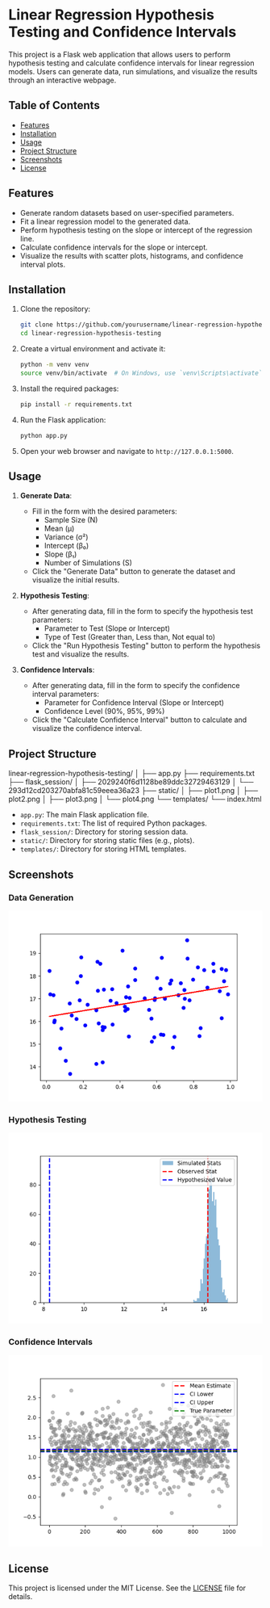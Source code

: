 # Linear Regression Hypothesis Testing and Confidence Intervals

This project is a Flask web application that allows users to perform hypothesis testing and calculate confidence intervals for linear regression models. Users can generate data, run simulations, and visualize the results through an interactive webpage.

## Table of Contents

- [Features](#features)
- [Installation](#installation)
- [Usage](#usage)
- [Project Structure](#project-structure)
- [Screenshots](#screenshots)
- [License](#license)

## Features

- Generate random datasets based on user-specified parameters.
- Fit a linear regression model to the generated data.
- Perform hypothesis testing on the slope or intercept of the regression line.
- Calculate confidence intervals for the slope or intercept.
- Visualize the results with scatter plots, histograms, and confidence interval plots.

## Installation

1. Clone the repository:

    ```sh
    git clone https://github.com/yourusername/linear-regression-hypothesis-testing.git
    cd linear-regression-hypothesis-testing
    ```

2. Create a virtual environment and activate it:

    ```sh
    python -m venv venv
    source venv/bin/activate  # On Windows, use `venv\Scripts\activate`
    ```

3. Install the required packages:

    ```sh
    pip install -r requirements.txt
    ```

4. Run the Flask application:

    ```sh
    python app.py
    ```

5. Open your web browser and navigate to `http://127.0.0.1:5000`.

## Usage

1. **Generate Data**:
    - Fill in the form with the desired parameters:
        - Sample Size (N)
        - Mean (μ)
        - Variance (σ²)
        - Intercept (β₀)
        - Slope (β₁)
        - Number of Simulations (S)
    - Click the "Generate Data" button to generate the dataset and visualize the initial results.

2. **Hypothesis Testing**:
    - After generating data, fill in the form to specify the hypothesis test parameters:
        - Parameter to Test (Slope or Intercept)
        - Type of Test (Greater than, Less than, Not equal to)
    - Click the "Run Hypothesis Testing" button to perform the hypothesis test and visualize the results.

3. **Confidence Intervals**:
    - After generating data, fill in the form to specify the confidence interval parameters:
        - Parameter for Confidence Interval (Slope or Intercept)
        - Confidence Level (90%, 95%, 99%)
    - Click the "Calculate Confidence Interval" button to calculate and visualize the confidence interval.

## Project Structure
linear-regression-hypothesis-testing/ │ ├── app.py ├── requirements.txt ├── flask_session/ │ ├── 2029240f6d1128be89ddc32729463129 │ └── 293d12cd203270abfa81c59eeea36a23 ├── static/ │ ├── plot1.png │ ├── plot2.png │ ├── plot3.png │ └── plot4.png └── templates/ └── index.html


- `app.py`: The main Flask application file.
- `requirements.txt`: The list of required Python packages.
- `flask_session/`: Directory for storing session data.
- `static/`: Directory for storing static files (e.g., plots).
- `templates/`: Directory for storing HTML templates.

## Screenshots

### Data Generation

![Data Generation](static/plot1.png)

### Hypothesis Testing

![Hypothesis Testing](static/plot3.png)

### Confidence Intervals

![Confidence Intervals](static/plot4.png)

## License

This project is licensed under the MIT License. See the [LICENSE](LICENSE) file for details.
